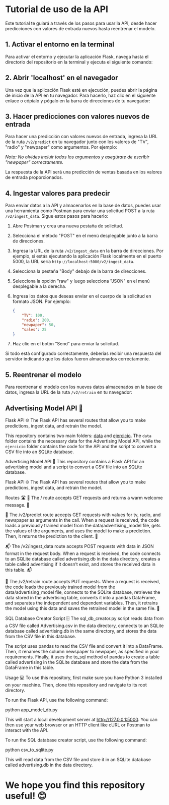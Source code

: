 # Tutorial de uso de la API

Este tutorial te guiará a través de los pasos para usar la API, desde hacer predicciones con valores de entrada nuevos hasta reentrenar el modelo.

## 1. Activar el entorno en la terminal

Para activar el entorno y ejecutar la aplicación Flask, navega hasta el directorio del repositorio en la terminal y ejecuta el siguiente comando:

## 2. Abrir 'localhost' en el navegador

Una vez que la aplicación Flask esté en ejecución, puedes abrir la página de inicio de la API en tu navegador. Para hacerlo, haz clic en el siguiente enlace o cópialo y pégalo en la barra de direcciones de tu navegador:

## 3. Hacer predicciones con valores nuevos de entrada

Para hacer una predicción con valores nuevos de entrada, ingresa la URL de la ruta `/v2/predict` en tu navegador junto con los valores de "TV", "radio" y "newpaper" como argumentos. Por ejemplo:

_Nota: No olvides incluir todos los argumentos y asegúrate de escribir "newpaper" correctamente._

La respuesta de la API será una predicción de ventas basada en los valores de entrada proporcionados.

## 4. Ingestar valores para predecir

Para enviar datos a la API y almacenarlos en la base de datos, puedes usar una herramienta como Postman para enviar una solicitud POST a la ruta `/v2/ingest_data`. Sigue estos pasos para hacerlo:

1. Abre Postman y crea una nueva pestaña de solicitud.
2. Selecciona el método "POST" en el menú desplegable junto a la barra de direcciones.
3. Ingresa la URL de la ruta `/v2/ingest_data` en la barra de direcciones. Por ejemplo, si estás ejecutando la aplicación Flask localmente en el puerto 5000, la URL sería `http://localhost:5000/v2/ingest_data`.
4. Selecciona la pestaña "Body" debajo de la barra de direcciones.
5. Selecciona la opción "raw" y luego selecciona "JSON" en el menú desplegable a la derecha.
6. Ingresa los datos que deseas enviar en el cuerpo de la solicitud en formato JSON. Por ejemplo:

    ```json
    {
        "TV": 100,
        "radio": 200,
        "newpaper": 50,
        "sales": 25
    }
    ```

7. Haz clic en el botón "Send" para enviar la solicitud.

Si todo está configurado correctamente, deberías recibir una respuesta del servidor indicando que los datos fueron almacenados correctamente.

## 5. Reentrenar el modelo

Para reentrenar el modelo con los nuevos datos almacenados en la base de datos, ingresa la URL de la ruta `/v2/retrain` en tu navegador:

## Advertising Model API 🚀

Flask API 🌐 The Flask API has several routes that allow you to make predictions, ingest data, and retrain the model.

This repository contains two main folders: [data](./data) and [ejercicio](./ejercicio). The `data` folder contains the necessary data for the Advertising Model API, while the `ejercicio` folder contains the code for the API and the script to convert a CSV file into an SQLite database.

Advertising Model API 🚀
This repository contains a Flask API for an advertising model and a script to convert a CSV file into an SQLite database.

Flask API 🌐
The Flask API has several routes that allow you to make predictions, ingest data, and retrain the model.

Routes 🛣️
🌈 The / route accepts GET requests and returns a warm welcome message. 🤗

🔮 The /v2/predict route accepts GET requests with values for tv, radio, and newspaper as arguments in the call. When a request is received, the code loads a previously trained model from the data/advertising_model file, gets the values of the arguments, and uses the model to make a prediction. Then, it returns the prediction to the client. 🔮

📬 The /v2/ingest_data route accepts POST requests with data in JSON format in the request body. When a request is received, the code connects to an SQLite database called advertising.db in the data directory, creates a table called advertising if it doesn’t exist, and stores the received data in this table. 📬

🔧 The /v2/retrain route accepts PUT requests. When a request is received, the code loads the previously trained model from the data/advertising_model file, connects to the SQLite database, retrieves the data stored in the advertising table, converts it into a pandas DataFrame, and separates the independent and dependent variables. Then, it retrains the model using this data and saves the retrained model in the same file. 🔧

SQL Database Creator Script 🗄️
The sql_db_creator.py script reads data from a CSV file called Advertising.csv in the data directory, connects to an SQLite database called advertising.db in the same directory, and stores the data from the CSV file in this database.

The script uses pandas to read the CSV file and convert it into a DataFrame. Then, it renames the column newspaper to newpaper, as specified in your requirements. Finally, it uses the to_sql method of pandas to create a table called advertising in the SQLite database and store the data from the DataFrame in this table.

Usage 💻
To use this repository, first make sure you have Python 3 installed on your machine. Then, clone this repository and navigate to its root directory.

To run the Flask API, use the following command:

python app_model_db.py

This will start a local development server at http://127.0.0.1:5000. You can then use your web browser or an HTTP client like cURL or Postman to interact with the API.

To run the SQL database creator script, use the following command:

python csv_to_sqlite.py

This will read data from the CSV file and store it in an SQLite database called advertising.db in the data directory.

# We hope you find this repository useful! 😊
